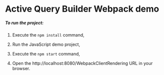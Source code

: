 # Active Query Builder Webpack demo

##### To run the project:

1. Execute the `npm install` command,

2. Run the JavaScript demo project,

3. Execute the `npm start` command,

4. Open the http://localhost:8080/WebpackClientRendering URL in your browser.
